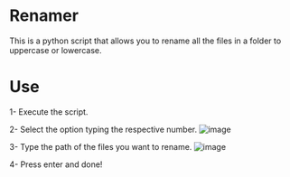 # Renamer
This is a python script that allows you to rename all the files in a folder to uppercase or lowercase.

# Use
1- Execute the script.

2- Select the option typing the respective number.
![image](https://user-images.githubusercontent.com/96656100/198350238-c5fc9e36-0224-43b2-aeec-01af3183838d.png)


3- Type the path of the files you want to rename.
![image](https://user-images.githubusercontent.com/96656100/198350402-ea1a31b4-952b-4760-8d8d-d264de825d54.png)


4- Press enter and done!
